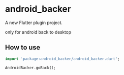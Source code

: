 # android_backer

A new Flutter plugin project.

only for android back to desktop

## How to use

```dart
import 'package:android_backer/android_backer.dart';

AndroidBacker.goBack();
```


